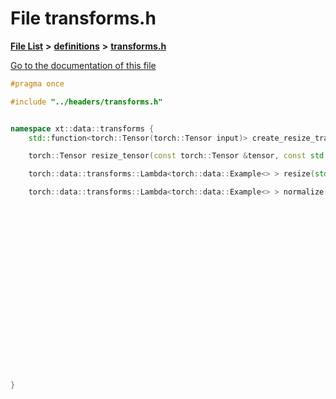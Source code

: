 

# File transforms.h

[**File List**](files.md) **>** [**definitions**](dir_11d78a78cbacc94abc067fbb8f3d9498.md) **>** [**transforms.h**](definitions_2transforms_8h.md)

[Go to the documentation of this file](definitions_2transforms_8h.md)


```C++
#pragma once

#include "../headers/transforms.h"


namespace xt::data::transforms {
    std::function<torch::Tensor(torch::Tensor input)> create_resize_transform(std::vector<int64_t> size);

    torch::Tensor resize_tensor(const torch::Tensor &tensor, const std::vector<int64_t> &size);

    torch::data::transforms::Lambda<torch::data::Example<> > resize(std::vector<int64_t> size);

    torch::data::transforms::Lambda<torch::data::Example<> > normalize(double mean, double stddev);





















}
```


